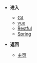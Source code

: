 * **进入**
	* [Git](minibar/git)
	* [vue](minibar/vue)
	* [Restful](minibar/restful)
	* [Spring](minibar/Spring)

* **返回**
	* [主页](/)

